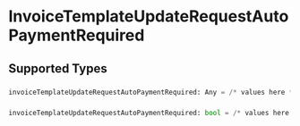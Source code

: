 # InvoiceTemplateUpdateRequestAutoPaymentRequired


## Supported Types

### 

```python
invoiceTemplateUpdateRequestAutoPaymentRequired: Any = /* values here */
```

### 

```python
invoiceTemplateUpdateRequestAutoPaymentRequired: bool = /* values here */
```

